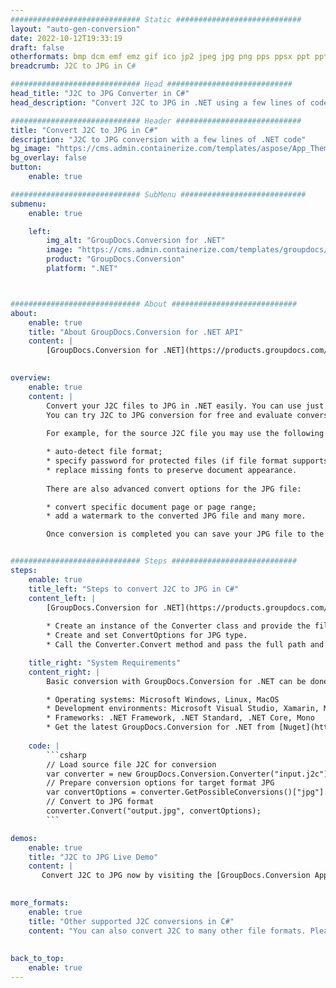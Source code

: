 ```yaml
---
############################# Static ############################
layout: "auto-gen-conversion"
date: 2022-10-12T19:33:19
draft: false
otherformats: bmp dcm emf emz gif ico jp2 jpeg jpg png pps ppsx ppt pptx psb psd svg svgz tga tif tiff webp wmf wmz
breadcrumb: J2C to JPG in C#

############################# Head ############################
head_title: "J2C to JPG Converter in C#"
head_description: "Convert J2C to JPG in .NET using a few lines of code. Use the GroupDocs Document Conversion API to convert over 160 file formats."

############################# Header ############################
title: "Convert J2C to JPG in C#"
description: "J2C to JPG conversion with a few lines of .NET code"
bg_image: "https://cms.admin.containerize.com/templates/aspose/App_Themes/V3/images/bg/header1.png"
bg_overlay: false
button:
    enable: true

############################# SubMenu ############################
submenu:
    enable: true

    left:
        img_alt: "GroupDocs.Conversion for .NET"
        image: "https://cms.admin.containerize.com/templates/groupdocs/images/product-logos/90x90-noborder/groupdocs-conversion-net.png"
        product: "GroupDocs.Conversion"
        platform: ".NET"



############################# About ############################
about:
    enable: true
    title: "About GroupDocs.Conversion for .NET API"
    content: |
        [GroupDocs.Conversion for .NET](https://products.groupdocs.com/conversion/net/) can be used to convert Microsoft Word, Excel, PowerPoint, PDF, Visio and other formats. GroupDocs.Conversion is a standalone API that is suitable for back-end and internal systems where high performance is required. It does not depend on any software such as Microsoft or Open Office.
    

overview:
    enable: true
    content: |
        Convert your J2C files to JPG in .NET easily. You can use just a couple of C# code lines in any platform of your choice like - Windows, Linux, macOS.
        You can try J2C to JPG conversion for free and evaluate conversion results quality.  Along with simple file conversion scenarios you can try more advanced options for loading source J2C file and for saving output JPG result. 
        
        For example, for the source J2C file you may use the following load options:

        * auto-detect file format;
        * specify password for protected files (if file format supports it);
        * replace missing fonts to preserve document appearance.
        
        There are also advanced convert options for the JPG file:

        * convert specific document page or page range;
        * add a watermark to the converted JPG file and many more.

        Once conversion is completed you can save your JPG file to the local file path or any third-party storage like FTP, Amazon S3, Google Drive, Dropbox etc. Please note - to convert J2C to JPG there is no need for any additional software installed - like MS Office, Open Office, Adobe Acrobat Reader etc.


############################# Steps ############################
steps:
    enable: true
    title_left: "Steps to convert J2C to JPG in C#"
    content_left: |
        [GroupDocs.Conversion for .NET](https://products.groupdocs.com/conversion/net/) makes it easy for developers to convert a J2C file to JPG with a few lines of code.
        
        * Create an instance of the Converter class and provide the file J2C with the full path
        * Create and set ConvertOptions for JPG type.
        * Call the Converter.Convert method and pass the full path and format (JPG) as a parameter

    title_right: "System Requirements"
    content_right: |
        Basic conversion with GroupDocs.Conversion for .NET can be done in just a few simple steps. Our APIs are supported on all major platforms and operating systems. Before executing the code below, make sure you have the following prerequisites installed on your system.

        * Operating systems: Microsoft Windows, Linux, MacOS
        * Development environments: Microsoft Visual Studio, Xamarin, MonoDevelop
        * Frameworks: .NET Framework, .NET Standard, .NET Core, Mono
        * Get the latest GroupDocs.Conversion for .NET from [Nuget](https://www.nuget.org/packages/groupdocs.conversion)
         
    code: |
        ```csharp    
        // Load source file J2C for conversion
        var converter = new GroupDocs.Conversion.Converter("input.j2c");
        // Prepare conversion options for target format JPG
        var convertOptions = converter.GetPossibleConversions()["jpg"].ConvertOptions;
        // Convert to JPG format
        converter.Convert("output.jpg", convertOptions);
        ```

demos:
    enable: true
    title: "J2C to JPG Live Demo"
    content: |
       Convert J2C to JPG now by visiting the [GroupDocs.Conversion App](https://products.groupdocs.app/conversion/family) website. Online demo has the following advantages
          

more_formats:
    enable: true
    title: "Other supported J2C conversions in C#"
    content: "You can also convert J2C to many other file formats. Please see the list below."
       
       
back_to_top:
    enable: true
---
```

